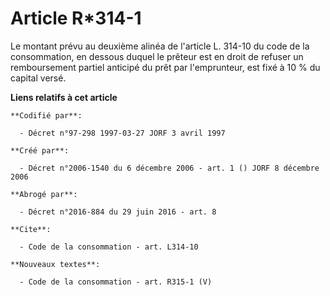 # Article R*314-1

Le montant prévu au deuxième alinéa de l'article L. 314-10 du code de la consommation, en dessous duquel le prêteur est en
droit de refuser un remboursement partiel anticipé du prêt par l'emprunteur, est fixé à 10 % du capital versé.

**Liens relatifs à cet article**

	**Codifié par**:

	  - Décret n°97-298 1997-03-27 JORF 3 avril 1997

	**Créé par**:

	  - Décret n°2006-1540 du 6 décembre 2006 - art. 1 () JORF 8 décembre 2006

	**Abrogé par**:

	  - Décret n°2016-884 du 29 juin 2016 - art. 8

	**Cite**:

	  - Code de la consommation - art. L314-10

	**Nouveaux textes**:

	  - Code de la consommation - art. R315-1 (V)
